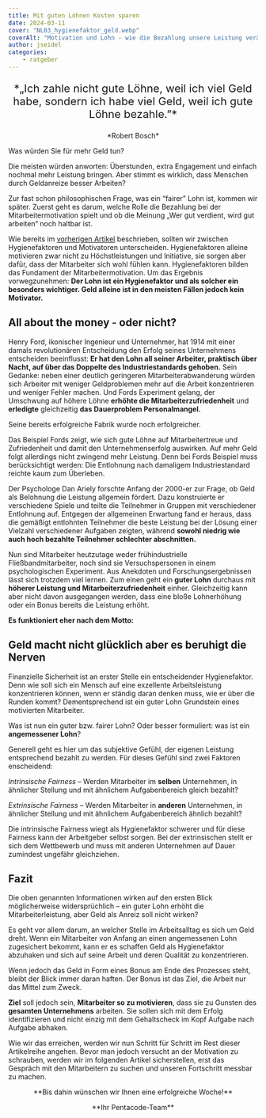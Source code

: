 ```yaml
---
title: Mit guten Löhnen Kosten sparen
date: 2024-03-11
cover: "NL03_hygienefaktor_geld.webp"
coverAlt: "Motivation und Lohn - wie die Bezahlung unsere Leistung verändert"
author: jseidel
categories:
    - ratgeber
---
```


<p style="text-align: center; font-size: 22px;"> *„Ich zahle nicht gute Löhne, weil ich viel Geld habe, sondern ich habe viel Geld, weil ich gute Löhne bezahle.”* </p>

<p style="text-align: center"> *Robert Bosch* </p>

Was würden Sie für mehr Geld tun? 

Die meisten würden anworten: Überstunden, extra Engagement und einfach nochmal mehr Leistung bringen. Aber stimmt es wirklich, dass Menschen durch Geldanreize besser Arbeiten?

Zur fast schon philosophischen Frage, was ein “fairer” Lohn ist, kommen wir später. Zuerst geht es darum, welche Rolle die Bezahlung bei der Mitarbeitermotivation spielt und ob die Meinung „Wer gut verdient, wird gut arbeiten“ noch haltbar ist.

Wie bereits im [vorherigen Artikel](/blog/motivation_2_hygienefaktoren) beschrieben, sollten wir zwischen Hygienefaktoren und Motivatoren unterscheiden. Hygienefaktoren alleine motivieren zwar nicht zu Höchstleistungen und Initiative, sie sorgen aber dafür, dass der Mitarbeiter sich wohl fühlen kann. Hygienefaktoren bilden das Fundament der Mitarbeitermotivation. Um das Ergebnis vorwegzunehmen: **Der Lohn ist ein Hygienefaktor und als solcher ein besonders wichtiger. Geld alleine ist in den meisten Fällen jedoch kein Motivator.**

## All about the money - oder nicht?

Henry Ford, ikonischer Ingenieur und Unternehmer, hat 1914 mit einer damals revolutionären Entscheidung den Erfolg seines Unternehmens entscheiden beeinflusst: **Er hat den Lohn all seiner Arbeiter, praktisch über Nacht, auf über das Doppelte des Industriestandards gehoben.** Sein Gedanke: neben einer deutlich geringeren Mitarbeiterabwanderung würden sich Arbeiter mit weniger Geldproblemen mehr auf die Arbeit konzentrieren und weniger Fehler machen. Und Fords Experiment gelang, der Umschwung auf höhere Löhne **erhöhte die Mitarbeiterzufriedenheit** und **erledigte** gleichzeitig **das Dauerproblem Personalmangel.**

Seine bereits erfolgreiche Fabrik wurde noch erfolgreicher.

Das Beispiel Fords zeigt, wie sich gute Löhne auf Mitarbeitertreue und Zufriedenheit und damit den Unternehmenserfolg auswirken. Auf mehr Geld folgt allerdings nicht zwingend mehr Leistung. Denn bei Fords Beispiel muss berücksichtigt werden: Die Entlohnung nach damaligem Industriestandard reichte kaum zum Überleben.

Der Psychologe Dan Ariely forschte Anfang der 2000-er zur Frage, ob Geld als Belohnung die Leistung allgemein fördert. Dazu konstruierte er verschiedene Spiele und teilte die Teilnehmer in Gruppen mit verschiedener Entlohnung auf. Entgegen der allgemeinen Erwartung fand er heraus, dass die gemäßigt entlohnten Teilnehmer die beste Leistung bei der Lösung einer Vielzahl verschiedener Aufgaben zeigten, während **sowohl niedrig wie auch hoch bezahlte Teilnehmer schlechter abschnitten.**

Nun sind Mitarbeiter heutzutage weder frühindustrielle Fließbandmitarbeiter, noch sind sie Versuchspersonen in einem psychologischen Experiment. Aus Anekdoten und Forschungsergebnissen lässt sich trotzdem viel lernen. Zum einen geht ein **guter Lohn** durchaus mit **höherer Leistung und Mitarbeiterzufriedenheit** einher. Gleichzeitig kann aber nicht davon ausgegangen werden, dass eine bloße Lohnerhöhung oder ein Bonus bereits die Leistung erhöht.

**Es funktioniert eher nach dem Motto:**

## Geld macht nicht glücklich aber es beruhigt die Nerven

Finanzielle Sicherheit ist an erster Stelle ein entscheidender Hygienefaktor. Denn wie soll sich ein Mensch auf eine exzellente Arbeitsleistung konzentrieren können, wenn er ständig daran denken muss, wie er über die Runden kommt? Dementsprechend ist ein guter Lohn Grundstein eines motivierten Mitarbeiter.

Was ist nun ein guter bzw. fairer Lohn? Oder besser formuliert: was ist ein **angemessener Lohn**?

Generell geht es hier um das subjektive Gefühl, der eigenen Leistung entsprechend bezahlt zu werden. Für dieses Gefühl sind zwei Faktoren enscheidend:

*Intrinsische Fairness* – Werden Mitarbeiter im **selben** Unternehmen, in ähnlicher Stellung und mit ähnlichem Aufgabenbereich gleich bezahlt?

*Extrinsische Fairness* – Werden Mitarbeiter in **anderen** Unternehmen, in ähnlicher Stellung und mit ähnlichem Aufgabenbereich ähnlich bezahlt?

Die intrinsische Fairness wiegt als Hygienefaktor schwerer und für diese Fairness kann der Arbeitgeber selbst sorgen. Bei der extrinsischen stellt er sich dem Wettbewerb und muss mit anderen Unternehmen auf Dauer zumindest ungefähr gleichziehen.

## Fazit

Die oben genannten Informationen wirken auf den ersten Blick möglicherweise widersprüchlich  – ein guter Lohn erhöht die Mitarbeiterleistung, aber Geld als Anreiz soll nicht wirken? 

Es geht vor allem darum, an welcher Stelle im Arbeitsalltag es sich um Geld dreht. Wenn ein Mitarbeiter von Anfang an einen angemessenen Lohn zugesichert bekommt, kann er es schaffen Geld als Hygienefaktor abzuhaken und sich auf seine Arbeit und deren Qualität zu konzentrieren. 

Wenn jedoch das Geld in Form eines Bonus am Ende des Prozesses steht, bleibt der Blick immer daran haften. Der Bonus ist das Ziel, die Arbeit nur das Mittel zum Zweck. 

**Ziel** soll jedoch sein, **Mitarbeiter so zu motivieren**, dass sie zu Gunsten des **gesamten Unternehmens** arbeiten. Sie sollen sich mit dem Erfolg identifizieren und nicht einzig mit dem Gehaltscheck im Kopf Aufgabe nach Aufgabe abhaken. 

Wie wir das erreichen, werden wir nun Schritt für Schritt im Rest dieser Artikelreihe angehen. Bevor man jedoch versucht an der Motivation zu schrauben, werden wir im folgenden Artikel sicherstellen, erst das Gespräch mit den Mitarbeitern zu suchen und unseren Fortschritt messbar zu machen. 

<p style="text-align: center"> **Bis dahin wünschen wir Ihnen eine erfolgreiche Woche!** </p>

<p style="text-align: center"> **Ihr Pentacode-Team** </p>